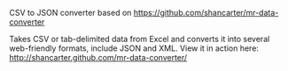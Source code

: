 CSV to JSON converter based on https://github.com/shancarter/mr-data-converter

Takes CSV or tab-delimited data from Excel and converts it into several web-friendly formats, include JSON and XML.
View it in action here: http://shancarter.github.com/mr-data-converter/
